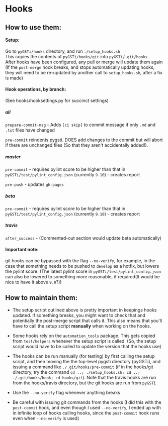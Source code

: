 # Hooks 
## How to use them:

#### Setup:  

Go to `pyGSTi/hooks` directory, and run `./setup_hooks.sh`  
This copies the contents of `pyGSTi/hooks/git` into `pyGSTi/.git/hooks`  
After hooks have been configured, any pull or merge will update them again  
(If the `post-merge` hook breaks, and stops automatically updating hooks, they will need to be re-updated by another call to `setup_hooks.sh`, after a fix is made)

#### Hook operations, by branch:
(See hooks/hooksettings.py for succinct settings)

##### all

`prepare-commit-msg` - Adds `[ci skip]` to commit message if only `.md` and `.txt` files have changed

`pre-commit` reindents pygsti. DOES add changes to the commit but will abort if there are unchanged files (So that they aren't accidentally added!).

##### master

`pre-commit`   -  requires pylint score to be higher than that in `pyGSTi/test/pylint_config.json` (currently `9.10`) - creates report

`pre-push`     -  updates `gh-pages`

##### beta

`pre-commit`   -  requires pylint score to be higher than that in `pyGSTi/test/pylint_config.json` (currently `9.10`) - creates report

##### travis

`after_success` - (Commented-out section would update beta automatically)

#### Important note:

git hooks can be bypassed with the flag `--no-verify`, for example, in the case that something needs to be pushed to `develop` as a hotfix, but lowers the pylint score. (The latest pylint score in `pyGSTi/test/pylint_config.json` can also be lowered to something more reasonable, if required(It would be nice to have it above `9.0`?))

## How to maintain them:

- The setup script outlined above is pretty important in keepings hooks updated. If something breaks, you might want to check that and potentially the post-merge script that calls it. This also means that you'll have to call the setup script **manually** when working on the hooks.

- Some hooks rely on the `automation_tools` package. This gets copied from `test/helpers` whenever the setup script is called. (So, the setup script would have to be called to update the version that the hooks use)

- The hooks can be run manually (for testing) by first calling the setup script, and then moving the the top-level pygsti directory (pyGSTi), and issuing a command like `./.git/hooks/pre-commit` (if in the hooks/git directory, try the command `cd ..; ./setup_hooks.sh; cd ..; ./.git/hooks/hook; cd hooks/git`). Note that the travis hooks are run from the hooks/travis directory, but the git hooks are run from `pyGSTi`

- Use the `--no-verify` flag whenever anything breaks

- Be careful with issuing git commands from the hooks (I did this with the `post-commit` hook, and even though I used `--no-verify`, I ended up with in infinite loop of hooks calling hooks, since the `post-commit` hook runs even when `--no-verify` is used)


